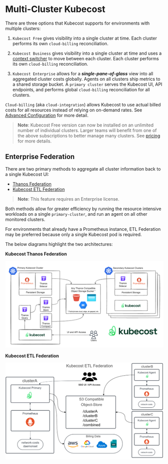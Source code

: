 Multi-Cluster Kubecost
======================


There are three options that Kubecost supports for environments with multiple clusters:

1. `Kubecost Free` gives visibility into a single cluster at time. Each cluster performs its own `cloud-billing` reconciliation.

2. `Kubecost Business` gives visibility into a single cluster at time and uses a [context switcher](/context-switcher.md) to move between each cluster. Each cluster performs its own `cloud-billing` reconciliation.

3. `Kubecost Enterprise` allows for a ___single-pane-of-glass___ view into all aggregated cluster costs globally. Agents on all clusters ship metrics to a shared storage bucket. A `primary cluster` serves the Kubecost UI, API endpoints, and performs global `cloud-billing` reconciliation for all clusters.

`Cloud-billing` (aka `cloud-integration`) allows Kubecost to use actual billed costs for all resources instead of relying on on-demand rates. See [Advanced Configuration](https://docs.kubecost.com/install-and-configure/advanced-configuration) for more detail.

> **Note**: Kubecost Free version can now be installed on an unlimited number of individual clusters. Larger teams will benefit from one of the above subscriptions to better manage many clusters. See [pricing](https://www.kubecost.com/pricing) for more details.

## Enterprise Federation

There are two primary methods to aggregate all cluster information back to a single Kubecost UI:

- [Thanos Federation](./thanos-setup.md)
- [Kubecost ETL Federation](./federated-etl.md)

> **Note**: This feature requires an Enterprise license.

Both methods allow for greater efficiency by running the resource intensive workloads on a single `primary-cluster`, and run an agent on all other monitored clusters.

For environments that already have a Prometheus instance, ETL Federation may be preferred because only a single Kubecost pod is required.

The below diagrams highlight the two architectures:

**Kubecost Thanos Federation**

![Thanos Overview](https://raw.githubusercontent.com/kubecost/docs/main/images/thanos-architecture.png)

**Kubecost ETL Federation**

![ETL Federation Overview](https://raw.githubusercontent.com/kubecost/docs/main/images/Kubecost-ETL-Federated-Architecture.png)
